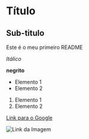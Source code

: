 # Título

## Sub-titulo

Este é o meu primeiro README

_Itálico_

**negrito**

- Elemento 1
- Elemento 2

1. Elemento 1
2. Elemento 2

[Link para o Google](https://www.google.com.br)

![Link da Imagem](https://encrypted-tbn0.gstatic.com/images?q=tbn:ANd9GcRF4ZIHu1NmXYkCDMcdCUfGqsyXeHAEs08RYd8nHuxOcD2uFU6qqPi-rRcbzNlHP1X3X0M&usqp=CAUgit)
